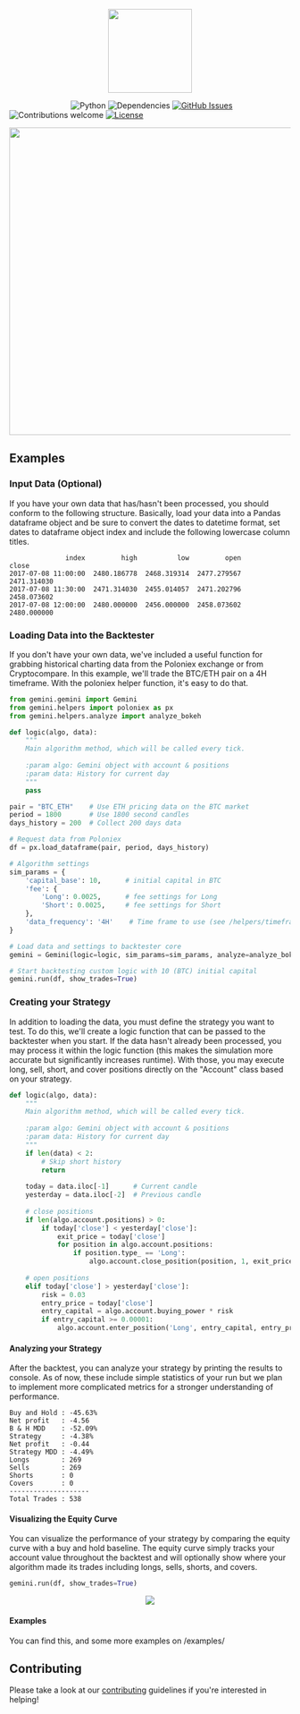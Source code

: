 <p align="center"><img src="https://github.com/Crypto-AI/Gemini/blob/master/media/logo.png" width="150px"><p>

&nbsp;&nbsp;&nbsp;&nbsp;&nbsp;&nbsp;&nbsp;&nbsp;&nbsp;&nbsp;&nbsp;&nbsp;&nbsp;
&nbsp;&nbsp;&nbsp;&nbsp;&nbsp;&nbsp;&nbsp;&nbsp;&nbsp;&nbsp;&nbsp;&nbsp;&nbsp;
![Python](https://img.shields.io/badge/python-v3.5+-blue.svg)
![Dependencies](https://img.shields.io/badge/dependencies-up%20to%20date-brightgreen.svg)
[![GitHub Issues](https://img.shields.io/github/issues/friendly-pig/gemini.backtester.svg)](https://github.com/friendly-pig/gemini.backtester/issues)
![Contributions welcome](https://img.shields.io/badge/contributions-welcome-orange.svg)
[![License](https://img.shields.io/badge/license-MIT-blue.svg)](https://opensource.org/licenses/MIT)
<br>
<p align="center"><img src="https://github.com/friendly-pig/gemini.backtester/blob/master/media/schematic.gif" width="550px"><p>


## Examples

### Input Data (Optional)
If you have your own data that has/hasn't been processed, you should conform to the following structure. Basically, load your data into a Pandas dataframe object and be sure to convert the dates to datetime format, set dates to dataframe object index and include the following lowercase column titles.
```text
              index         high          low         open        close
2017-07-08 11:00:00  2480.186778  2468.319314  2477.279567  2471.314030  
2017-07-08 11:30:00  2471.314030  2455.014057  2471.202796  2458.073602
2017-07-08 12:00:00  2480.000000  2456.000000  2458.073602  2480.000000
```

### Loading Data into the Backtester
If you don't have your own data, we've included a useful function for grabbing historical charting data from the Poloniex exchange or from Cryptocompare. In this example, we'll trade the BTC/ETH pair on a 4H timeframe.  With the poloniex helper function, it's easy to do that.
```python
from gemini.gemini import Gemini
from gemini.helpers import poloniex as px
from gemini.helpers.analyze import analyze_bokeh

def logic(algo, data):
    """
    Main algorithm method, which will be called every tick.
    
    :param algo: Gemini object with account & positions
    :param data: History for current day
    """
    pass

pair = "BTC_ETH"    # Use ETH pricing data on the BTC market
period = 1800       # Use 1800 second candles
days_history = 200  # Collect 200 days data

# Request data from Poloniex
df = px.load_dataframe(pair, period, days_history)

# Algorithm settings
sim_params = {
    'capital_base': 10,      # initial capital in BTC
    'fee': {
        'Long': 0.0025,      # fee settings for Long 
        'Short': 0.0025,     # fee settings for Short 
    },
    'data_frequency': '4H'    # Time frame to use (see /helpers/timeframe_resampler.py for more info 
}

# Load data and settings to backtester core
gemini = Gemini(logic=logic, sim_params=sim_params, analyze=analyze_bokeh)

# Start backtesting custom logic with 10 (BTC) initial capital
gemini.run(df, show_trades=True)
```

### Creating your Strategy
In addition to loading the data, you must define the strategy you want to test. 
To do this, we'll create a logic function that can be passed to the backtester 
when you start. If the data hasn't already been processed, you may process it within the 
logic function (this makes the simulation more accurate but significantly increases 
runtime). With those, you may execute long, sell, short, and 
cover positions directly on the "Account" class based on your strategy.
```python
def logic(algo, data):
    """
    Main algorithm method, which will be called every tick.
    
    :param algo: Gemini object with account & positions
    :param data: History for current day
    """
    if len(data) < 2:
        # Skip short history
        return
    
    today = data.iloc[-1]      # Current candle
    yesterday = data.iloc[-2]  # Previous candle
    
    # close positions
    if len(algo.account.positions) > 0:
        if today['close'] < yesterday['close']:
            exit_price = today['close']
            for position in algo.account.positions:
                if position.type_ == 'Long':
                    algo.account.close_position(position, 1, exit_price)
                    
    # open positions
    elif today['close'] > yesterday['close']:
        risk = 0.03
        entry_price = today['close']
        entry_capital = algo.account.buying_power * risk
        if entry_capital >= 0.00001:
            algo.account.enter_position('Long', entry_capital, entry_price)
```

#### Analyzing your Strategy
After the backtest, you can analyze your strategy by printing the results to console. 
As of now, these include simple statistics of your run but we plan to implement more 
complicated metrics for a stronger understanding of performance.

```text
Buy and Hold : -45.63%
Net profit   : -4.56
B & H MDD    : -52.09%
Strategy     : -4.38%
Net profit   : -0.44
Strategy MDD : -4.49%
Longs        : 269
Sells        : 269
Shorts       : 0
Covers       : 0
--------------------
Total Trades : 538
```

#### Visualizing the Equity Curve
You can visualize the performance of your strategy by comparing the equity curve with a buy and hold baseline. The equity curve simply tracks your account value throughout the backtest and will optionally show where your algorithm made its trades including longs, sells, shorts, and covers.
```python
gemini.run(df, show_trades=True)
```
<p align="center"><img src="https://raw.githubusercontent.com/friendly-pig/gemini.backtester/master/media/example_new.png"><p>

#### Examples
You can find this, and some more examples on /examples/

## Contributing
Please take a look at our [contributing](https://github.com/friendly-pig/gemini.backtester/blob/master/CONTRIBUTING.md) guidelines if you're interested in helping!
